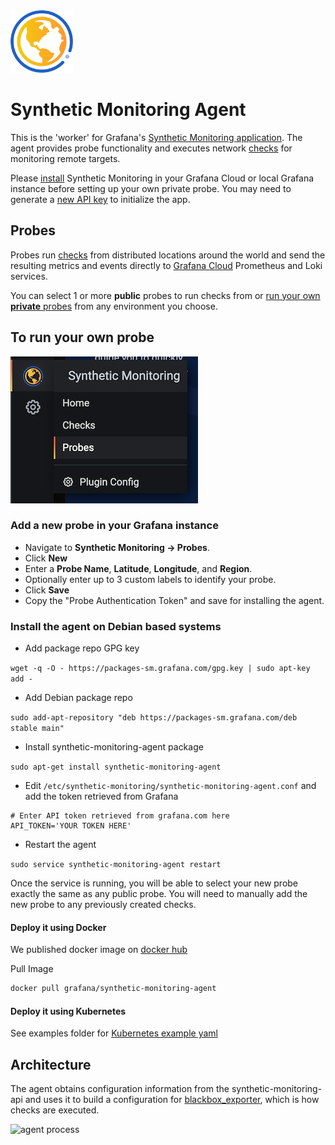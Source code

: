 <img src="img/logo.svg" width="100" />

Synthetic Monitoring Agent
==========================
This is the 'worker' for Grafana's [Synthetic Monitoring application](https://github.com/grafana/synthetic-monitoring-app). The agent provides probe functionality and executes network [checks](https://github.com/grafana/synthetic-monitoring-app/blob/master/README.md#check-types) for monitoring remote targets. 

Please [install](https://grafana.com/grafana/plugins/grafana-synthetic-monitoring-app/installation) Synthetic Monitoring 
in your Grafana Cloud or local Grafana instance before setting up your own private probe. You may need to generate a [new API key](https://grafana.com/profile/api-keys) to initialize the app.


Probes
------
Probes run [checks](https://github.com/grafana/synthetic-monitoring-app/blob/master/README.md#check-types) from 
distributed locations around the world and send the resulting metrics and events directly to 
[Grafana Cloud](https://grafana.com/products/cloud/) Prometheus and Loki services. 

You can select 1 or more **public** probes to run checks from or [run your own **private** probes](https://grafana.com/docs/grafana-cloud/synthetic-monitoring/private-probes/)
from any environment you choose.


To run your own probe
---------------------
![Add Probe](img/screenshot-probes.png)
### Add a new probe in your Grafana instance
* Navigate to **Synthetic Monitoring -> Probes**.
* Click **New**
* Enter a **Probe Name**, **Latitude**, **Longitude**, and **Region**.
* Optionally enter up to 3 custom labels to identify your probe.
* Click **Save**
* Copy the "Probe Authentication Token" and save for installing the agent.

### Install the agent on Debian based systems

* Add package repo GPG key

`wget -q -O - https://packages-sm.grafana.com/gpg.key | sudo apt-key add -`

* Add Debian package repo

`sudo add-apt-repository "deb https://packages-sm.grafana.com/deb stable main"`

* Install synthetic-monitoring-agent package


`sudo apt-get install synthetic-monitoring-agent`

* Edit `/etc/synthetic-monitoring/synthetic-monitoring-agent.conf` and add the token retrieved from Grafana

```
# Enter API token retrieved from grafana.com here
API_TOKEN='YOUR TOKEN HERE'
```

* Restart the agent

`sudo service synthetic-monitoring-agent restart`

Once the service is running, you will be able to select your new probe exactly the same as any public probe. You will need to manually add the new probe to any previously created checks.

#### Deploy it using Docker
We published docker image on [docker hub](https://hub.docker.com/r/grafana/synthetic-monitoring-agent)

Pull Image
```bash
docker pull grafana/synthetic-monitoring-agent
```


#### Deploy it using Kubernetes
See examples folder for [Kubernetes example yaml](./examples/kubernetes)

Architecture
------------
The agent obtains configuration information from the synthetic-monitoring-api and uses it to build a configuration for [blackbox_exporter](https://github.com/prometheus/blackbox_exporter), which is how checks are executed.

![agent process][process]

[process]: https://www.planttext.com/api/plantuml/svg/dLHDRy8m3BtdLqGz3wHTEKo88KsxJVi78VLA14swn47ityzE0ZHLcIQua8zdl-Tdf-k0ocFiZqAq2jLE1P3DTjE8WOwDDeEoA9lmOt4Fj5_qpXfqtjXkeGRJI1Ka_Sl_m3kmc0DuLKUGY0xoRLxMruDtFL3A61BajgrXHtV8adWXHEAHYvUaS2MrinOqIdS2Bzy-FrwdW02svTmxaCP-ETyhDCuAfT6S54BHpLWAsMuemeDsliG83nYzBGdUjwA5IUIKpyDtX81Ixq4VP40Fgh-apz2YAGEUnNAv_EFUYiwxE53nRf0alnoVXQJVbJhRotQaMpY3ZgdCXBe8BatWir8M6UwDfkOHtz5r8TsDIXn5P1dEQaZRYhwk_DP8EkeTPkDlKJErpkBci_CKF9oNpchZHbfNSeXXVx6aXYNI0hZwn8shXHPgD3suY8BPKdkdCzAQKERsxk2DCRCv7XxyUuIygJHLJbuVWB3iQ69DWAVyBjc8e7fWe8OG-C7kW6Y1RP0S9CIQblHL-WK0
[PlantUML]: https://www.planttext.com/?text=dLHDRy8m3BtdLqGz3wHTEKo88KsxJVi78VLA14swn47ityzE0ZHLcIQua8zdl-Tdf-k0ocFiZqAq2jLE1P3DTjE8WOwDDeEoA9lmOt4Fj5_qpXfqtjXkeGRJI1Ka_Sl_m3kmc0DuLKUGY0xoRLxMruDtFL3A61BajgrXHtV8adWXHEAHYvUaS2MrinOqIdS2Bzy-FrwdW02svTmxaCP-ETyhDCuAfT6S54BHpLWAsMuemeDsliG83nYzBGdUjwA5IUIKpyDtX81Ixq4VP40Fgh-apz2YAGEUnNAv_EFUYiwxE53nRf0alnoVXQJVbJhRotQaMpY3ZgdCXBe8BatWir8M6UwDfkOHtz5r8TsDIXn5P1dEQaZRYhwk_DP8EkeTPkDlKJErpkBci_CKF9oNpchZHbfNSeXXVx6aXYNI0hZwn8shXHPgD3suY8BPKdkdCzAQKERsxk2DCRCv7XxyUuIygJHLJbuVWB3iQ69DWAVyBjc8e7fWe8OG-C7kW6Y1RP0S9CIQblHL-WK0
